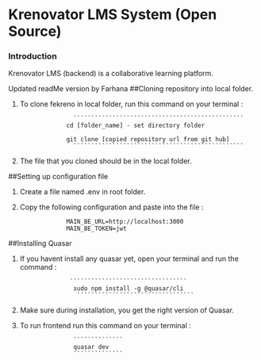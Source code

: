 # Krenovator LMS System (Open Source)

### Introduction

Krenovator LMS (backend) is a collaborative learning platform.

Updated readMe version by Farhana
##Cloning repository into local folder.

1. To clone fekreno in local folder, run this command on your terminal :

		              ````````````````````````````````````````````````
                    cd [folder_name] - set directory folder
                    
                    git clone [copied repository url from git hub]
		              ````````````````````````````````````````````````
                  
2. The file that you cloned should be in the local folder.

##Setting up configuration file

1. Create a file named .env in root folder.
2. Copy the following configuration and paste into the file :
                    
                    MAIN_BE_URL=http://localhost:3000
                    MAIN_BE_TOKEN=jwt

##Installing Quasar

1. If you havent install any quasar yet, open your terminal and run the command : 

                     `````````````````````````````````
                      sudo npm install -g @quasar/cli
	                   `````````````````````````````````

2. Make sure during installation, you get the right version of Quasar.
3. To run frontend run this command on your terminal :

	                  ``````````````
                      quasar dev
	                  ``````````````

